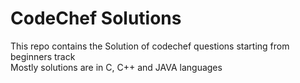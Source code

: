 # CodeChef Solutions
This repo contains the Solution of codechef questions starting from beginners track </br>
Mostly solutions are in C, C++ and JAVA languages
